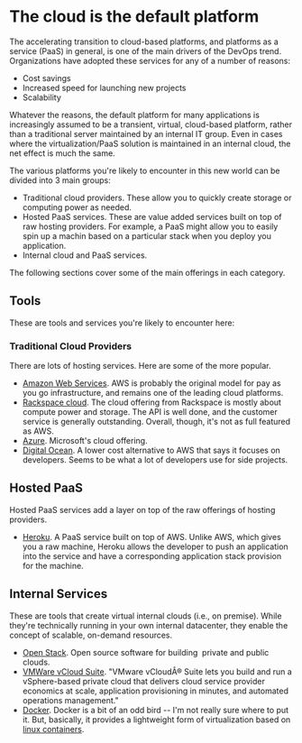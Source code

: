 # The cloud is the default platform

The accelerating transition to cloud-based platforms, and platforms as a service (PaaS) in general, is one of the main drivers of the DevOps trend. Organizations have adopted these services for any of a number of reasons:

* Cost savings
* Increased speed for launching new projects
* Scalability

Whatever the reasons, the default platform for many applications is increasingly assumed to be a transient, virtual, cloud-based platform, rather than a traditional server maintained by an internal IT group. Even in cases where the virtualization/PaaS solution is maintained in an internal cloud, the net effect is much the same.

The various platforms you're likely to encounter in this new world can be divided into 3 main groups:

* Traditional cloud providers. These allow you to quickly create storage or computing power as needed.
* Hosted PaaS services. These are value added services built on top of raw hosting providers.  For example, a PaaS might allow you to easily spin up a machin based on a particular stack when you deploy you application.
* Internal cloud and PaaS services.

The following sections cover some of the main offerings in each category.

## Tools

These are tools and services you're likely to encounter here:

### Traditional Cloud Providers

There are lots of hosting services. Here are some of the more popular.

* [Amazon Web Services](http://aws.amazon.com/).  AWS is probably the original model for pay as you go infrastructure, and remains one of the leading cloud platforms.
* [Rackspace cloud](https://mycloud.rackspace.com/). The cloud offering from Rackspace is mostly about compute power and storage. The API is well done, and the customer service is generally outstanding. Overall, though, it's not as full featured as AWS.
* [Azure](http://www.windowsazure.com/). Microsoft's cloud offering.
* [Digital Ocean](https://www.digitalocean.com/). A lower cost alternative to AWS that says it focuses on developers. Seems to be what a lot of developers use for side projects.

## Hosted PaaS

Hosted PaaS services add a layer on top of the raw offerings of hosting providers.

* [Heroku](https://www.heroku.com/).  A PaaS service built on top of AWS. Unlike AWS, which gives you a raw machine, Heroku allows the developer to push an application into the service and have a corresponding application stack provision for the machine.

## Internal Services

These are tools that create virtual internal clouds (i.e., on premise). While they're technically running in your own internal datacenter, they enable the concept of scalable, on-demand resources.

* [Open Stack](https://www.openstack.org/).  Open source software for building  private and public clouds.
* [VMWare vCloud Suite](http://www.vmware.com/products/vcloud-suite/).  "VMware vCloudÂ® Suite lets you build and run a vSphere-based private cloud that delivers cloud service provider economics at scale, application provisioning in minutes, and automated operations management."
* [Docker](http://www.docker.io/).  Docker is a bit of an odd bird -- I'm not really sure where to put it. But, basically, it provides a lightweight form of virtualization based on [linux containers](http://en.wikipedia.org/wiki/LXC).

